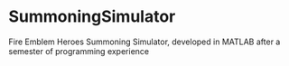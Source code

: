 # SummoningSimulator
Fire Emblem Heroes Summoning Simulator, developed in MATLAB after a semester of programming experience

